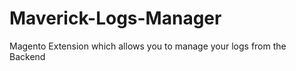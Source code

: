 Maverick-Logs-Manager
=====================

Magento Extension which allows you to manage your logs from the Backend